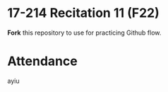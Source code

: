 # 17-214 Recitation 11 (F22)
**Fork** this repository to use for practicing Github flow.

# Attendance
ayiu
